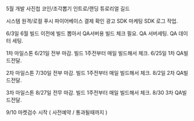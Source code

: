 

5월 개발 
사진첩 
코인/조각뽑기 
인트로/랜딩 
튜로리얼 
길드


시스템
원격/로컬 푸시 
파이어베이스 
결제 확인 
광고 SDK 
마케팅 SDK 
로그 작업. 





6/3일
6월 빌드 이전에 빌드 뽑아서 QA서버용 빌드 체크 필요.
QA 서버세팅. QA 데이터 세팅. 

1차 마일스톤
6/21일 전부 마감.
빌드 1주전부터 매일 빌드해서 체크.
6/25일 1차 QA빌드전달.

2차 마일스톤
7/30일 전부 마감.
빌드 1주전부터 매일 빌드해서 체크.
8/2일 2차 QA빌드전달.

3차 마일스톤
8/27일 전무 마감.
빌드 1주전부터 매일 빌드해서 체크.
8/30 3차 QA빌드전달.


9/10 마켓검수 시작 ( 사전예약 / 통과될때까지 ) 